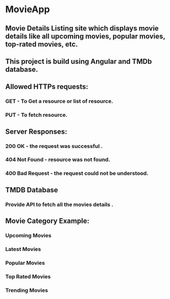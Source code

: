 # MovieApp

## Movie Details Listing site which displays movie details like all upcoming movies, popular movies, top-rated movies, etc. 
## This project is build using Angular and TMDb database.

## Allowed HTTPs requests:
### GET - To Get a resource or list of resource.
### PUT - To fetch resource.


## Server Responses: 
### 200 OK - the request was successful .
### 404 Not Found - resource was not found.
### 400 Bad Request - the request could not be understood.


## TMDB Database
### Provide API to fetch all the movies details .

## Movie Category Example:

### Upcoming Movies
### Latest Movies
### Popular Movies
### Top Rated Movies
### Trending Movies

